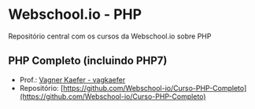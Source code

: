 # Webschool.io - PHP

Repositório central com os cursos da Webschool.io sobre PHP

## PHP Completo (incluindo PHP7)

- Prof.: [Vagner Kaefer - vagkaefer](https://github.com/vagkaefer)
- Repositório: [https://github.com/Webschool-io/Curso-PHP-Completo](https://github.com/Webschool-io/Curso-PHP-Completo)


##
